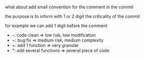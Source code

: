 what about add small convention for the comment in the commit

the purpose is to inform with 1 or 2 digit the criticality of the commit

for example we can add 1 digit before the comment

* -: code clean => low risk, low modification
* ~: bug fix => medium risk, medium complexity
* +: add 1 function  => very granular
* *: add several functions => several piece of code
